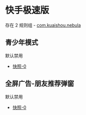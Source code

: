 # 快手极速版

存在 2 规则组 - [com.kuaishou.nebula](/src/apps/com.kuaishou.nebula.ts)

## 青少年模式

默认禁用

- [快照-0](https://i.gkd.li/import/13196316)

## 全屏广告-朋友推荐弹窗

默认禁用

- [快照-0](https://i.gkd.li/import/14310639)
